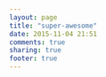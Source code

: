 ```yaml
---
layout: page
title: "super-awesome"
date: 2015-11-04 21:51
comments: true
sharing: true
footer: true
---
```

